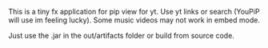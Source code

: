 This is a tiny fx application for pip view for yt.
Use yt links or search (YouPiP will use im feeling lucky).
Some music videos may not work in embed mode.

Just use the .jar in the out/artifacts folder or build from source code.
